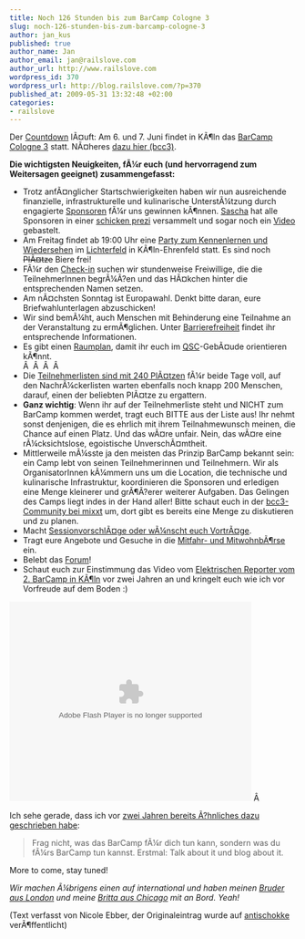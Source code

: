 ```yaml
--- 
title: Noch 126 Stunden bis zum BarCamp Cologne 3
slug: noch-126-stunden-bis-zum-barcamp-cologne-3
author: jan_kus
published: true
author_name: Jan
author_email: jan@railslove.com
author_url: http://www.railslove.com
wordpress_id: 370
wordpress_url: http://blog.railslove.com/?p=370
published_at: 2009-05-31 13:32:48 +02:00
categories: 
- railslove
---
```

Der <a href="http://jankus.org/bcc3.html">Countdown</a> l&Atilde;&curren;uft: Am 6. und 7. Juni findet in K&Atilde;&para;ln das <a href="http://barcampcologne.mixxt.de/">BarCamp Cologne 3</a> statt. N&Atilde;&curren;heres <a href="http://www.antischokke.de/?s=bcc3">dazu hier (bcc3)</a>.

<b>Die wichtigsten Neuigkeiten, f&Atilde;&frac14;r euch (und hervorragend zum Weitersagen geeignet) zusammengefasst:</b>

<ul>
 <li>Trotz anf&Atilde;&curren;nglicher Startschwierigkeiten haben wir nun ausreichende finanzielle, infrastrukturelle und kulinarische Unterst&Atilde;&frac14;tzung durch engagierte <a href="http://barcampcologne.mixxt.de/networks/wiki/index.sponsoren">Sponsoren</a> f&Atilde;&frac14;r uns gewinnen k&Atilde;&para;nnen. <a href="http://assbach.de/">Sascha</a> hat alle Sponsoren in einer <a href="http://prezi.com/88408/view/#5">schicken prezi</a> versammelt und sogar noch ein <a href="http://vimeo.com/4920275">Video</a> gebastelt. </li>
 <li>Am Freitag findet ab 19:00 Uhr eine <a href="http://barcampcologne.mixxt.de/networks/events/show_event.6330">Party zum Kennenlernen und Wiedersehen</a> im <a href="http://maifeld-koeln.de/lichterfeld/ ">Lichterfeld</a> in K&Atilde;&para;ln-Ehrenfeld statt. Es sind noch <del datetime="2009-05-30T22:28:22+00:00">Pl&Atilde;&curren;tze</del> Biere frei!</li>
 <li>F&Atilde;&frac14;r den <a href="http://barcampcologne.mixxt.de/networks/wiki/index.organisation">Check-in</a> suchen wir stundenweise Freiwillige, die die TeilnehmerInnen begr&Atilde;&frac14;&Atilde;?en und das H&Atilde;&curren;kchen hinter die entsprechenden Namen setzen. </li>
 <li>Am n&Atilde;&curren;chsten Sonntag ist Europawahl. Denkt bitte daran, eure Briefwahlunterlagen abzuschicken! </li>
 <li>Wir sind bem&Atilde;&frac14;ht, auch Menschen mit Behinderung eine Teilnahme an der Veranstaltung zu erm&Atilde;&para;glichen. Unter <a href="http://barcampcologne.mixxt.de/networks/wiki/index.Barrierefreiheit">Barrierefreiheit</a> findet ihr entsprechende Informationen.</li>
 <li>Es gibt einen <a href="http://barcampcologne.mixxt.de/networks/wiki/index.Raumplan">Raumplan</a>, damit ihr euch im <a href="http://www.qsc.de/">QSC</a>-Geb&Atilde;&curren;ude orientieren k&Atilde;&para;nnt.</li>
 &Acirc;&nbsp; &Acirc;&nbsp; &Acirc;&nbsp; &Acirc;&nbsp;<li>Die <a href="http://bahttp://barcampcologne.mixxt.de/networks/events/indexrcampcologne.mixxt.de/networks/events/index">Teilnehmerlisten sind mit 240 Pl&Atilde;&curren;tzen</a> f&Atilde;&frac14;r beide Tage voll, auf den Nachr&Atilde;&frac14;ckerlisten warten ebenfalls noch knapp 200 Menschen, darauf, einen der beliebten Pl&Atilde;&curren;tze zu ergattern. </li>
 <li><strong>Ganz wichtig</strong>: Wenn ihr auf der Teilnehmerliste steht und NICHT zum BarCamp kommen werdet, tragt euch BITTE aus der Liste aus! Ihr nehmt sonst denjenigen, die es ehrlich mit ihrem Teilnahmewunsch meinen, die Chance auf einen Platz. Und das w&Atilde;&curren;re unfair. Nein, das w&Atilde;&curren;re eine r&Atilde;&frac14;cksichtslose, egoistische Unversch&Atilde;&curren;mtheit.</li>
 <li>Mittlerweile m&Atilde;&frac14;sste ja den meisten das Prinzip BarCamp bekannt sein: ein Camp lebt von seinen Teilnehmerinnen und Teilnehmern. Wir als OrganisatorInnen k&Atilde;&frac14;mmern uns um die Location, die technische und kulinarische Infrastruktur, koordinieren die Sponsoren und erledigen eine Menge kleinerer und gr&Atilde;&para;&Atilde;?erer weiterer Aufgaben. Das Gelingen des Camps liegt indes in der Hand aller! Bitte schaut euch in der <a href="http://barcampcologne.mixxt.de/">bcc3-Community bei mixxt</a> um, dort gibt es bereits eine Menge zu diskutieren und zu planen. </li>
 <li>Macht <a href="http://barcampcologne.mixxt.de/networks/wiki/index.themenvorschlaege">Sessionvorschl&Atilde;&curren;ge oder w&Atilde;&frac14;nscht euch Vortr&Atilde;&curren;ge</a>.</li>
 <li>Tragt eure Angebote und Gesuche in die <a href="http://barcampcologne.mixxt.de/networks/wiki/index.mitwohn_und_mitfahrzentrale">Mitfahr- und Mitwohnb&Atilde;&para;rse</a> ein.</li>
 <li>Belebt das <a href="http://barcampcologne.mixxt.de/networks/forum/index">Forum</a>! </li>
 <li>Schaut euch zur Einstimmung das Video vom <a href="http://www.elektrischer-reporter.de/index.php/site/film/49/">Elektrischen Reporter vom 2. BarCamp in K&Atilde;&para;ln</a> vor zwei Jahren an und kringelt euch wie ich vor Vorfreude auf dem Boden :) </li>
</ul>

<object width="425" height="350"> <param name="movie" value="http://www.elektrischer-reporter.de/flvplayer.swf?file=http://elektrische-bewegtbilder.de/elrep/37/El_Rep_37.flv"></param><embed src="http://www.elektrischer-reporter.de/flvplayer.swf?file=http://elektrische-bewegtbilder.de/elrep/37/El_Rep_37.flv" type="application/x-shockwave-flash" width="425" height="350"></embed></object> &Acirc;&nbsp;

Ich sehe gerade, dass ich vor <a href="http://www.antischokke.de/2007/06/20/barcamp-cologne-2/">zwei Jahren bereits &Atilde;?hnliches dazu geschrieben habe</a>:

<blockquote>Frag nicht, was das BarCamp f&Atilde;&frac14;r dich tun kann, sondern was du f&Atilde;&frac14;rs BarCamp tun kannst. Erstmal: Talk about it und blog about it.</blockquote>

More to come, stay tuned! 

<em>Wir machen &Atilde;&frac14;brigens einen auf international und haben meinen <a href="http://barcampcologne.mixxt.de/networks/members/profiles/index.dasebb">Bruder aus London</a> und meine <a href="http://webtohuwabohu.de/">Britta aus Chicago</a> mit an Bord. Yeah! </em>

(Text verfasst von Nicole Ebber, der Originaleintrag wurde auf <a href="http://www.antischokke.de/2009/05/31/noch-126-stunden-bis-zum-barcamp-cologne-3/">antischokke</a> ver&Atilde;&para;ffentlicht)
